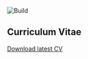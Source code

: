 ![Build](https://github.com/skrix/cv/workflows/Build%20and%20deploy%20LaTeX%20document/badge.svg?branch=main)
## Curriculum Vitae

[Download latest CV](https://github.com/skrix/cv/releases/latest/download/cv.pdf)
